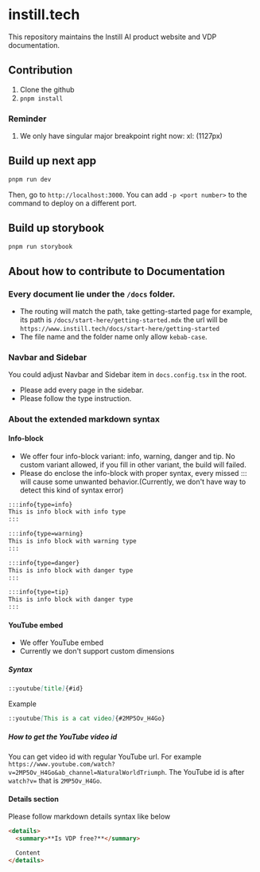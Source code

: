 # instill.tech

This repository maintains the Instill AI product website and VDP documentation.

## Contribution
1. Clone the github
2. `pnpm install`

### Reminder

1. We only have singular major breakpoint right now: xl: (1127px)

## Build up next app
```bash
pnpm run dev
```

Then, go to `http://localhost:3000`. You can add `-p <port number>` to the command to deploy on a different port.

## Build up storybook
```bash
pnpm run storybook
```

## About how to contribute to Documentation

### Every document lie under the `/docs` folder.

- The routing will match the path, take getting-started page for example, its path is `/docs/start-here/getting-started.mdx` the url will be `https://www.instill.tech/docs/start-here/getting-started`
- The file name and the folder name only allow `kebab-case`.

### Navbar and Sidebar

You could adjust Navbar and Sidebar item in `docs.config.tsx` in the root.

- Please add every page in the sidebar. 
- Please follow the type instruction.

### About the extended markdown syntax

#### Info-block

- We offer four info-block variant: info, warning, danger and tip. No custom variant allowed, if you fill in other variant, the build will failed. 
- Please do enclose the info-block with proper syntax, every missed ::: will cause some unwanted behavior.(Currently, we don't have way to detect this kind of syntax error)


```md
:::info{type=info}
This is info block with info type
:::
```

```md
:::info{type=warning}
This is info block with warning type
:::
```

```md
:::info{type=danger}
This is info block with danger type
:::
```

```md
:::info{type=tip}
This is info block with danger type
:::
```

#### YouTube embed

- We offer YouTube embed
- Currently we don't support custom dimensions

##### Syntax

```md
::youtube[title]{#id}
```

Example

```md
::youtube[This is a cat video]{#2MP5Ov_H4Go}
```

##### How to get the YouTube video id

You can get video id with regular YouTube url. For example `https://www.youtube.com/watch?v=2MP5Ov_H4Go&ab_channel=NaturalWorldTriumph`. The YouTube id is after `watch?v=` that is `2MP5Ov_H4Go`.

#### Details section

Please follow markdown details syntax like below

```md
<details>
  <summary>**Is VDP free?**</summary>

  Content
</details>
```